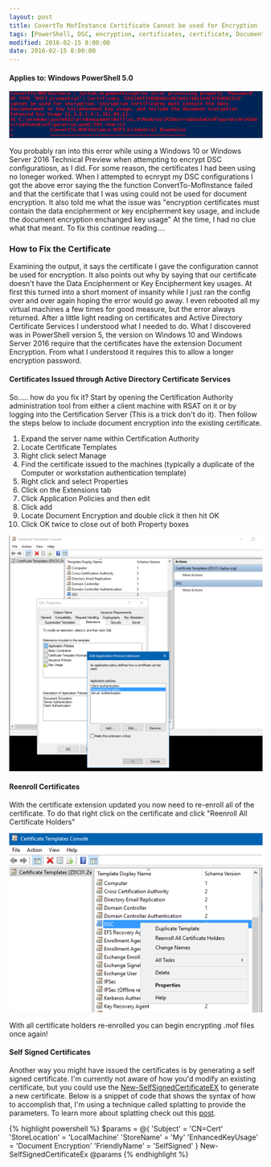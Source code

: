 ```yaml
---
layout: post
title: CovertTo MofInstance Certificate Cannot be used for Encryption
tags: [PowerShell, DSC, encryption, certificates, certificate, Document-Encryption, encipherment]
modified: 2016-02-15 8:00:00
date: 2016-02-15 8:00:00
---
```

#### Applies to: Windows PowerShell 5.0

![convertto-mofinstance-error](/images/posts/2016-2-15/convertto-mofinstance-error.png "convertto-mofinstance-error")

You probably ran into this error while using a Windows 10 or Windows Server 2016 Technical Preview when attempting to encrypt DSC configuratiosn, as I did. For some reason, the certificates I had been using no loneger worked. 
When I attempted to ecnrypt my DSC configurations I got the above error saying the the function ConvertTo-MofInstance failed and that the certificate that I was using could not be used
for document encryption. It also told me what the issue was "encryption certificates must contain the data encipherment or key encipherment key usage, and include the document encryption
enchanged key usage" At the time, I had no clue what that meant. To fix this continue reading....  

### How to Fix the Certificate

Examining the output, it says the certificate I gave the configuration cannot be used for encryption. It also points out why by 
saying that our certificate doesn't have the Data Encipherment or Key Encipherment key usages. At first this turned into a short 
moment of insanity while I just ran the config over and over again hoping the error would go away. I even rebooted all my virtual 
machines a few times for good measure, but the error always returned. After a little light reading on certificates and Active Directory 
Certificate Services I understood what I needed to do. What I discovered was in PowerShell version 5, the version on Windows 10 and Windows Server 2016
require that the certificates have the extension Document Encryption. From what I understood it requires this to allow a longer encryption password. 

#### Certificates Issued through Active Directory Certificate Services
So..... how do you fix it? Start by opening the Certification Authority administration tool from either a client machine with RSAT on it or by 
logging into the Certification Server (This is a trick don't do it). Then follow the steps below to include document encryption into the existing certificate.

1. Expand the server name within Certification Authority
2. Locate Certificate Templates
3. Right click select Manage
4. Find the certificate issued to the machines (typically a duplicate of the Computer or workstation authentication template)
5. Right click and select Properties
6. Click on the Extensions tab
7. Click Application Policies and then edit
8. Click add
9. Locate Document Encryption and double click it then hit OK
10. Click OK twice to close out of both Property boxes

![certextensions](/images/posts/2016-2-15/certextensions.png "certextensions")

#### Reenroll Certificates

With the certificate extension updated you now need to re-enroll all of the certificate. To do that right click on the certificate and click "Reenroll All Certificate Holders"

![reenroll](/images/posts/2016-2-15/reenroll.png "reenroll")

With all certificate holders re-enrolled you can begin encrypting .mof files once again!

#### Self Signed Certificates

Another way you might have issued the certificates is by generating a self signed certificate. I'm currently not aware of how you'd modify an existing certificate, but you could use the [New-SelfSignedCertificateEX](https://gallery.technet.microsoft.com/scriptcenter/Self-signed-certificate-5920a7c6)
to generate a new certificate. Below is a snippet of code that shows the syntax of how to accomplish that, I'm using a technique called splatting to provide the parameters. To learn more
about splatting check out this [post](http://duffney.github.io/Splatting-Parameters-Within-AdvancedFunctions/).

{% highlight powershell %}
$params = @{
    'Subject' = 'CN=Cert'
    'StoreLocation' = 'LocalMachine'
    'StoreName' = 'My'
    'EnhancedKeyUsage' = 'Document Encryption'
    'FriendlyName' = 'SelfSigned'
}
New-SelfSignedCertificateEx @params
{% endhighlight %}